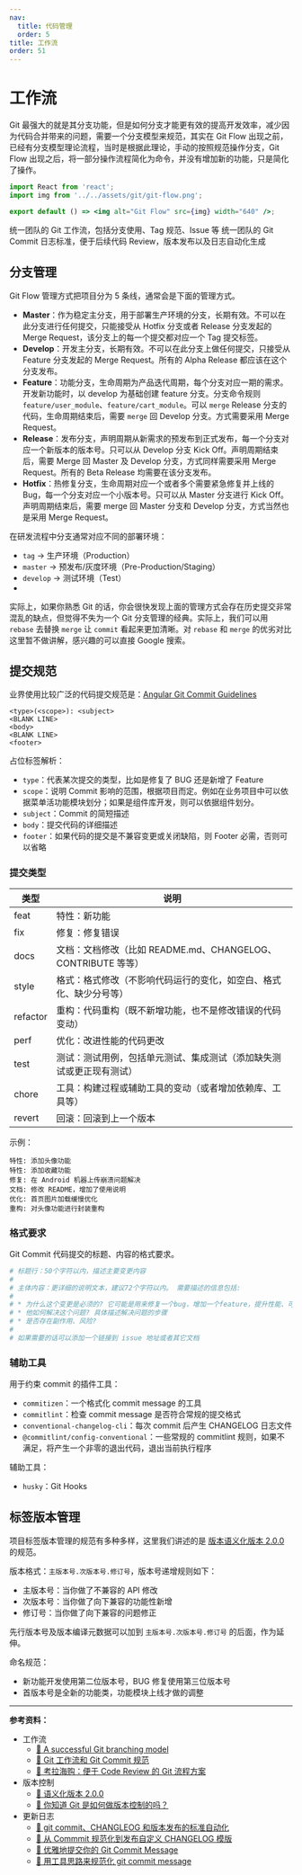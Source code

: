 ```yaml
---
nav:
  title: 代码管理
  order: 5
title: 工作流
order: 51
---
```


# 工作流

Git 最强大的就是其分支功能，但是如何分支才能更有效的提高开发效率，减少因为代码合并带来的问题，需要一个分支模型来规范，其实在 Git Flow 出现之前，已经有分支模型理论流程，当时是根据此理论，手动的按照规范操作分支，Git Flow 出现之后，将一部分操作流程简化为命令，并没有增加新的功能，只是简化了操作。

```jsx | inline
import React from 'react';
import img from '../../assets/git/git-flow.png';

export default () => <img alt="Git Flow" src={img} width="640" />;
```

统一团队的 Git 工作流，包括分支使用、Tag 规范、Issue 等
统一团队的 Git Commit 日志标准，便于后续代码 Review，版本发布以及日志自动化生成

## 分支管理

Git Flow 管理方式把项目分为 5 条线，通常会是下面的管理方式。

- **Master**：作为稳定主分支，用于部署生产环境的分支，长期有效。不可以在此分支进行任何提交，只能接受从 Hotfix 分支或者 Release 分支发起的 Merge Request，该分支上的每一个提交都对应一个 Tag 提交标签。
- **Develop**：开发主分支，长期有效。不可以在此分支上做任何提交，只接受从 Feature 分支发起的 Merge Request。所有的 Alpha Release 都应该在这个分支发布。
- **Feature**：功能分支，生命周期为产品迭代周期，每个分支对应一期的需求。开发新功能时，以 develop 为基础创建 feature 分支。分支命令规则 `feature/user_module`、`feature/cart_module`。可以 `merge` Release 分支的代码，生命周期结束后，需要 `merge` 回 Develop 分支。方式需要采用 Merge Request。
- **Release**：发布分支，声明周期从新需求的预发布到正式发布，每一个分支对应一个新版本的版本号。只可以从 Develop 分支 Kick Off。声明周期结束后，需要 Merge 回 Master 及 Develop 分支，方式同样需要采用 Merge Request。所有的 Beta Release 均需要在该分支发布。
- **Hotfix**：热修复分支，生命周期对应一个或者多个需要紧急修复并上线的 Bug，每一个分支对应一个小版本号。只可以从 Master 分支进行 Kick Off。声明周期结束后，需要 merge 回 Master 分支和 Develop 分支，方式当然也是采用 Merge Request。

在研发流程中分支通常对应不同的部署环境：

- `tag` -> 生产环境（Production）
- `master` -> 预发布/灰度环境（Pre-Production/Staging）
- `develop` -> 测试环境（Test）
-

实际上，如果你熟悉 Git 的话，你会很快发现上面的管理方式会存在历史提交非常混乱的缺点，但觉得不失为一个 Git 分支管理的经典。实际上，我们可以用 `rebase` 去替换 `merge` 让 `commit` 看起来更加清晰。对 `rebase` 和 `merge` 的优劣对比这里暂不做讲解，感兴趣的可以直接 Google 搜索。

## 提交规范

业界使用比较广泛的代码提交规范是：[Angular Git Commit Guidelines](https://github.com/angular/angular.js/blob/master/DEVELOPERS.md#-git-commit-guidelines)

```
<type>(<scope>): <subject>
<BLANK LINE>
<body>
<BLANK LINE>
<footer>
```

占位标签解析：

- `type`：代表某次提交的类型，比如是修复了 BUG 还是新增了 Feature
- `scope`：说明 Commit 影响的范围，根据项目而定。例如在业务项目中可以依据菜单活功能模块划分；如果是组件库开发，则可以依据组件划分。
- `subject`：Commit 的简短描述
- `body`：提交代码的详细描述
- `footer`：如果代码的提交是不兼容变更或关闭缺陷，则 Footer 必需，否则可以省略

### 提交类型

| 类型     | 说明                                                                 |
| -------- | -------------------------------------------------------------------- |
| feat     | 特性：新功能                                                         |
| fix      | 修复：修复错误                                                       |
| docs     | 文档：文档修改（比如 README.md、CHANGELOG、CONTRIBUTE 等等）         |
| style    | 格式：格式修改（不影响代码运行的变化，如空白、格式化、缺少分号等）   |
| refactor | 重构：代码重构（既不新增功能，也不是修改错误的代码变动）             |
| perf     | 优化：改进性能的代码更改                                             |
| test     | 测试：测试用例，包括单元测试、集成测试（添加缺失测试或更正现有测试） |
| chore    | 工具：构建过程或辅助工具的变动（或者增加依赖库、工具等）             |
| revert   | 回滚：回滚到上一个版本                                               |

示例：

```
特性: 添加头像功能
特性: 添加收藏功能
修复: 在 Android 机器上传崩溃问题解决
文档: 修改 README，增加了使用说明
优化: 首页图片加载缓慢优化
重构: 对头像功能进行封装重构
```

### 格式要求

Git Commit 代码提交的标题、内容的格式要求。

```bash
# 标题行：50个字符以内，描述主要变更内容
#
# 主体内容：更详细的说明文本，建议72个字符以内。 需要描述的信息包括:
#
# * 为什么这个变更是必须的? 它可能是用来修复一个bug，增加一个feature，提升性能、可靠性、稳定性等等
# * 他如何解决这个问题? 具体描述解决问题的步骤
# * 是否存在副作用、风险?
#
# 如果需要的话可以添加一个链接到 issue 地址或者其它文档
```

### 辅助工具

用于约束 commit 的插件工具：

- `commitizen`：一个格式化 commit message 的工具
- `commitlint`：检查 commit message 是否符合常规的提交格式
- `conventional-changelog-cli`：每次 commit 后产生 CHANGELOG 日志文件
- `@commitlint/config-conventional`：一些常规的 commitlint 规则，如果不满足，将产生一个非零的退出代码，退出当前执行程序

辅助工具：

- `husky`：Git Hooks

## 标签版本管理

项目标签版本管理的规范有多种多样，这里我们讲述的是 [版本语义化版本 2.0.0](https://semver.org/lang/zh-CN/) 的规范。

版本格式：`主版本号.次版本号.修订号`，版本号递增规则如下：

- 主版本号：当你做了不兼容的 API 修改
- 次版本号：当你做了向下兼容的功能性新增
- 修订号：当你做了向下兼容的问题修正

先行版本号及版本编译元数据可以加到 `主版本号.次版本号.修订号` 的后面，作为延伸。

命名规范：

- 新功能开发使用第二位版本号，BUG 修复使用第三位版本号
- 首版本号是全新的功能类，功能模块上线才做的调整

---

**参考资料：**

- 工作流
  - [📝 A successful Git branching model](https://nvie.com/posts/a-successful-git-branching-model/)
  - [📝 Git 工作流和 Git Commit 规范](https://juejin.im/post/6844903866451001352)
  - [📝 考拉海购：便于 Code Review 的 Git 流程方案](https://juejin.im/post/59e5b683f265da432c22ec89)
- 版本控制
  - [📖 语义化版本 2.0.0](https://semver.org/lang/zh-CN/)
  - [📝 你知道 Git 是如何做版本控制的吗？](https://juejin.im/post/6844903967525208078)
- 更新日志
  - [📝 git commit、CHANGLEOG 和版本发布的标准自动化](https://juejin.im/entry/5c0b74856fb9a049ed30af49/detail)
  - [📝 从 Commmit 规范化到发布自定义 CHANGELOG 模版](https://juejin.im/post/5d27f84a6fb9a07ed064ddf1)
  - [📝 优雅地提交你的 Git Commit Message](https://juejin.im/post/5afc5242f265da0b7f44bee4)
  - [📝 用工具思路来规范化 git commit message](https://juejin.im/entry/5aded911f265da0ba5672f62/detail)
